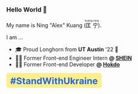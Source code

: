 ### Hello World 👋

My name is Ning "Alex" Kuang (<ruby>匡宁 <rp>(</rp><rt>kuāng níng</rt><rp>)</rp></ruby>).

I am …

- 🎓 Proud Longhorn from **UT Austin** '22 🤘
- 👨‍💻 Former Front-end Engineer Intern **@ [SHEIN](https://github.com/sheinsight)**
- 👨‍💻 Former Front-end Developer **@ [Hokdo](https://github.com/hokdo)**

[![Stand With Ukraine](https://raw.githubusercontent.com/vshymanskyy/StandWithUkraine/main/badges/StandWithUkraine.svg)](https://stand-with-ukraine.pp.ua)

